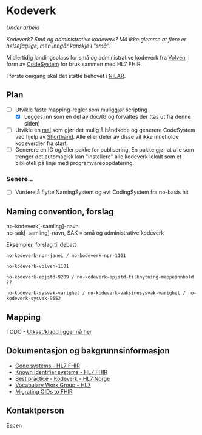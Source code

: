 # Kodeverk

*Under arbeid*

*Kodeverk? Små og administrative kodeverk? Må ikke glemme at flere er helsefaglige, men inngår kanskje i "små".* 

Midlertidig landingsplass for små og administrative kodeverk fra [Volven](https://volven.no), i form av [CodeSystem](https://www.hl7.org/fhir/codesystem.html) for bruk sammen med HL7 FHIR. 

I første omgang skal det støtte behovet i [NILAR](https://github.com/HL7Norway/NILAR).

## Plan

- [ ] Utvikle faste mapping-regler som muliggjør scripting
  - [X] Legges inn som en del av doc/IG og forvaltes der (tas ut fra denne siden)
- [ ] Utvikle en [mal](https://github.com/HL7Norway/kodeverk/blob/main/input/fsh/codesystems/no-kodeverk-volven-mal.fsh) som gjør det mulig å håndkode og generere CodeSystem ved hjelp av [Shorthand](http://hl7.org/fhir/uv/shorthand/). Alle eller deler av disse vil ikke inneholde kodeverdier fra start.
- [ ] Generere en IG og/eller pakke for publisering. En pakke gjør at alle som trenger det automagisk kan "installere" alle kodeverk lokalt som et bibliotek på linje med programvareoppdatering.  

### Senere...

- [ ] Vurdere å flytte NamingSystem og evt CodingSystem fra no-basis hit

## Naming convention, forslag

no-kodeverk[-samling]-navn<br/>
no-sak[-samling]-navn, SAK = små og administrative kodeverk

Eksempler, forslag til debatt

```
no-kodeverk-npr-janei / no-kodeverk-npr-1101

no-kodeverk-volven-1101

no-kodeverk-epjstd-9209 / no-kodeverk-epjstd-tilknytning-mappeinnhold ??

no-kodeverk-sysvak-varighet / no-kodeverk-vaksinesysvak-varighet / no-kodeverk-sysvak-9552
```

## Mapping

TODO - [Utkast/kladd ligger nå her](input/pagecontent/mapping.md)

## Dokumentasjon og bakgrunnsinformasjon

* [Code systems - HL7 FHIR](https://www.hl7.org/fhir/terminologies-systems.html)
* [Known identifier systems - HL7 FHIR](https://www.hl7.org/fhir/identifier-registry.html)
* [Best practice - Kodeverk - HL7 Norge](https://hl7norway.github.io/best-practice/docs/codesystem.html)
* [Vocabulary Work Group - HL7](https://confluence.hl7.org/display/VOC/Vocabulary+Work+Group)
* [Migrating OIDs to FHIR](https://confluence.hl7.org/display/FHIR/Migrating+OIDs+to+FHIR)

## Kontaktperson

Espen
